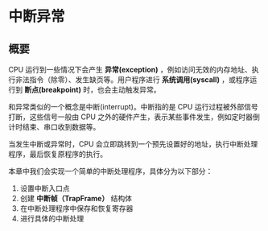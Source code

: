 # 中断异常

## 概要

CPU 运行到一些情况下会产生 **异常(exception)** ，例如访问无效的内存地址、执行非法指令（除零）、发生缺页等。用户程序进行 **系统调用(syscall)** ，或程序运行到 **断点(breakpoint)** 时，也会主动触发异常。

和异常类似的一个概念是中断(interrupt)。中断指的是 CPU 运行过程被外部信号打断，这些信号一般由 CPU 之外的硬件产生，表示某些事件发生，例如定时器倒计时结束、串口收到数据等。

当发生中断或异常时，CPU 会立即跳转到一个预先设置好的地址，执行中断处理程序，最后恢复原程序的执行。

本章中我们会实现一个简单的中断处理程序，具体分为以下部分：

1. 设置中断入口点
2. 创建 **中断帧（TrapFrame）** 结构体
3. 在中断处理程序中保存和恢复寄存器
4. 进行具体的中断处理
